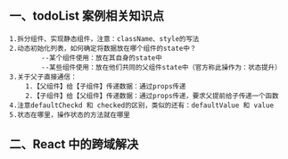 ## 一、todoList 案例相关知识点

    1.拆分组件、实现静态组件，注意：className、style的写法
    2.动态初始化列表，如何确定将数据放在哪个组件的state中？
            --某个组件使用：放在其自身的state中
            --某些组件使用：放在他们共同的父组件state中（官方称此操作为：状态提升）
    3.关于父子直接通信：
        1.【父组件】给【子组件】传递数据：通过props传递
        2.【子组件】给【父组件】传递数据：通过props传递，要求父提前给子传递一个函数
    4.注意defaultCheckd 和 checked的区别，类似的还有：defaultValue 和 value
    5.状态在哪里，操作状态的方法就在哪里

## 二、React 中的跨域解决

